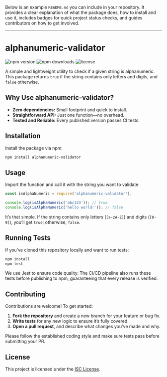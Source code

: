 Below is an example `README.md` you can include in your repository. It provides a clear explanation of what the package does, how to install and use it, includes badges for quick project status checks, and guides contributors on how to get involved.

---

# alphanumeric-validator

![npm version](https://img.shields.io/npm/v/alphanumeric-validator.svg)
![npm downloads](https://img.shields.io/npm/dm/alphanumeric-validator.svg)
![license](https://img.shields.io/npm/l/alphanumeric-validator.svg)

A simple and lightweight utility to check if a given string is alphanumeric. This package returns `true` if the string contains only letters and digits, and `false` otherwise.

## Why Use alphanumeric-validator?

- **Zero dependencies:** Small footprint and quick to install.
- **Straightforward API:** Just one function—no overhead.
- **Tested and Reliable:** Every published version passes CI tests.

## Installation

Install the package via npm:

```bash
npm install alphanumeric-validator
```

## Usage

Import the function and call it with the string you want to validate:

```javascript
const isAlphaNumeric = require('alphanumeric-validator');

console.log(isAlphaNumeric('abc123')); // true
console.log(isAlphaNumeric('hello world!')); // false
```

It’s that simple. If the string contains only letters (`[a-zA-Z]`) and digits (`[0-9]`), you’ll get `true`; otherwise, `false`.

## Running Tests

If you’ve cloned this repository locally and want to run tests:

```bash
npm install
npm test
```

We use Jest to ensure code quality. The CI/CD pipeline also runs these tests before publishing to npm, guaranteeing that every release is verified.

## Contributing

Contributions are welcome! To get started:

1. **Fork the repository** and create a new branch for your feature or bug fix.
2. **Write tests** for any new logic to ensure it’s fully covered.
3. **Open a pull request**, and describe what changes you’ve made and why.

Please follow the established coding style and make sure tests pass before submitting your PR.

## License

This project is licensed under the [ISC License](LICENSE).